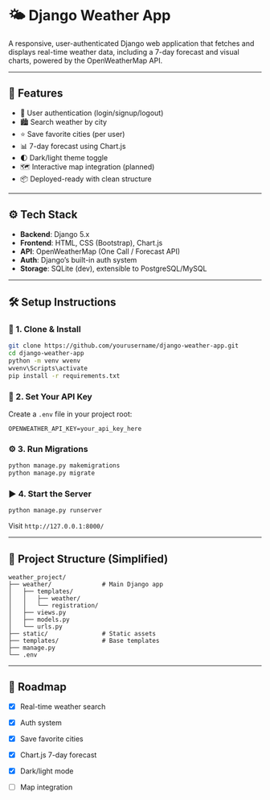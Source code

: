 # 🌤️ Django Weather App

A responsive, user-authenticated Django web application that fetches and displays real-time weather data, including a 7-day forecast and visual charts, powered by the OpenWeatherMap API.

---

## 🚀 Features

- 🔐 User authentication (login/signup/logout)
- 🏙️ Search weather by city
- ⭐ Save favorite cities (per user)
- 📊 7-day forecast using Chart.js
- 🌓 Dark/light theme toggle
- 🗺️ Interactive map integration (planned)
- 📦 Deployed-ready with clean structure

---

## ⚙️ Tech Stack

- **Backend**: Django 5.x
- **Frontend**: HTML, CSS (Bootstrap), Chart.js
- **API**: OpenWeatherMap (One Call / Forecast API)
- **Auth**: Django’s built-in auth system
- **Storage**: SQLite (dev), extensible to PostgreSQL/MySQL

---

## 🛠️ Setup Instructions

### 🔧 1. Clone & Install
```bash
git clone https://github.com/yourusername/django-weather-app.git
cd django-weather-app
python -m venv wvenv
wvenv\Scripts\activate
pip install -r requirements.txt
```

### 🔐 2. Set Your API Key

Create a `.env` file in your project root:
```env
OPENWEATHER_API_KEY=your_api_key_here
```

### ⚙️ 3. Run Migrations
```bash
python manage.py makemigrations
python manage.py migrate
```

### ▶️ 4. Start the Server
```bash
python manage.py runserver
```

Visit `http://127.0.0.1:8000/`

---

## 📁 Project Structure (Simplified)

```
weather_project/
├── weather/              # Main Django app
│   ├── templates/
│   │   ├── weather/
│   │   └── registration/
│   ├── views.py
│   ├── models.py
│   └── urls.py
├── static/               # Static assets
├── templates/            # Base templates
├── manage.py
└── .env
```

---

## 📌 Roadmap

- [x] Real-time weather search
- [x] Auth system
- [x] Save favorite cities
- [x] Chart.js 7-day forecast
- [x] Dark/light mode
- [ ] Map integration

